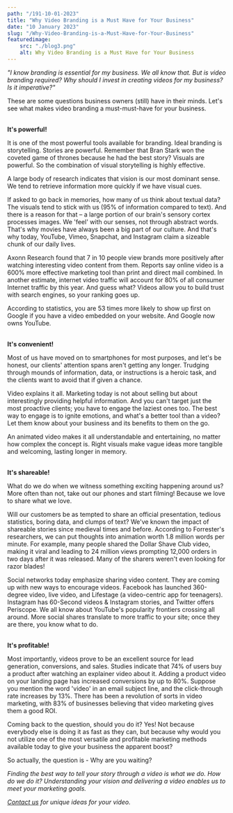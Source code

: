 ```yaml
---
path: "/191-10-01-2023"
title: "Why Video Branding is a Must Have for Your Business"
date: "10 January 2023"
slug: "/Why-Video-Branding-is-a-Must-Have-for-Your-Business"
featuredimage: 
    src: "./blog3.png"
    alt: Why Video Branding is a Must Have for Your Business
---
```


<em>"I know branding is essential for my business. We all know that. But is video branding required? Why should I invest in creating videos for my business? Is it imperative?"</em>

These are some questions business owners (still) have in their minds. Let's see what makes video branding a must-must-have for your business.

<br/>
<b>It's powerful!</b>

It is one of the most powerful tools available for branding. Ideal branding is storytelling. Stories are powerful. Remember that Bran Stark won the coveted game of thrones because he had the best story? Visuals are powerful. So the combination of visual storytelling is highly effective. 

A large body of research indicates that vision is our most dominant sense. We tend to retrieve information more quickly if we have visual cues. 

If asked to go back in memories, how many of us think about textual data? The visuals tend to stick with us (95% of information compared to text). And there is a reason for that – a large portion of our brain's sensory cortex processes images. We 'feel' with our senses, not through abstract words. That's why movies have always been a big part of our culture. And that's why today, YouTube, Vimeo, Snapchat, and Instagram claim a sizeable chunk of our daily lives. 

Axonn Research found that 7 in 10 people view brands more positively after watching interesting video content from them. Reports say online video is a 600% more effective marketing tool than print and direct mail combined. In another estimate, internet video traffic will account for 80% of all consumer Internet traffic by this year. And guess what? Videos allow you to build trust with search engines, so your ranking goes up. 

According to statistics, you are 53 times more likely to show up first on Google if you have a video embedded on your website. And Google now owns YouTube. 

<br/>
<b>It's convenient!</b>

Most of us have moved on to smartphones for most purposes, and let's be honest, our clients' attention spans aren't getting any longer. Trudging through mounds of information, data, or instructions is a heroic task, and the clients want to avoid that if given a chance. 

Video explains it all. Marketing today is not about selling but about interestingly providing helpful information. And you can't target just the most proactive clients; you have to engage the laziest ones too. The best way to engage is to ignite emotions, and what's a better tool than a video? Let them know about your business and its benefits to them on the go. 

An animated video makes it all understandable and entertaining, no matter how complex the concept is. Right visuals make vague ideas more tangible and welcoming, lasting longer in memory.


<br/>
<b>It's shareable!</b>

What do we do when we witness something exciting happening around us? More often than not, take out our phones and start filming! Because we love to share what we love. 

Will our customers be as tempted to share an official presentation, tedious statistics, boring data, and clumps of text? We've known the impact of shareable stories since medieval times and before. According to Forrester's researchers, we can put thoughts into animation worth 1.8 million words per minute. For example, many people shared the Dollar Shave Club video, making it viral and leading to 24 million views prompting 12,000 orders in two days after it was released. Many of the sharers weren't even looking for razor blades! 

Social networks today emphasize sharing video content. They are coming up with new ways to encourage videos. Facebook has launched 360-degree video, live video, and Lifestage (a video-centric app for teenagers). Instagram has 60-Second videos & Instagram stories, and Twitter offers Periscope. We all know about YouTube's popularity frontiers crossing all around. More social shares translate to more traffic to your site; once they are there, you know what to do.


<br/>
<b>It's profitable!</b>

Most importantly, videos prove to be an excellent source for lead generation, conversions, and sales. Studies indicate that 74% of users buy a product after watching an explainer video about it. Adding a product video on your landing page has increased conversions by up to 80%. Suppose you mention the word 'video' in an email subject line, and the click-through rate increases by 13%. There has been a revolution of sorts in video marketing, with 83% of businesses believing that video marketing gives them a good ROI.

Coming back to the question, should you do it? Yes! Not because everybody else is doing it as fast as they can, but because why would you not utilize one of the most versatile and profitable marketing methods available today to give your business the apparent boost? 

So actually, the question is - Why are you waiting?

<i>Finding the best way to tell your story through a video is what we do. How do we do it? Understanding your vision and delivering a video enables us to meet your marketing goals. 

<a href="../#footer"><em>Contact us</em></a> for unique ideas for your video.</i>
